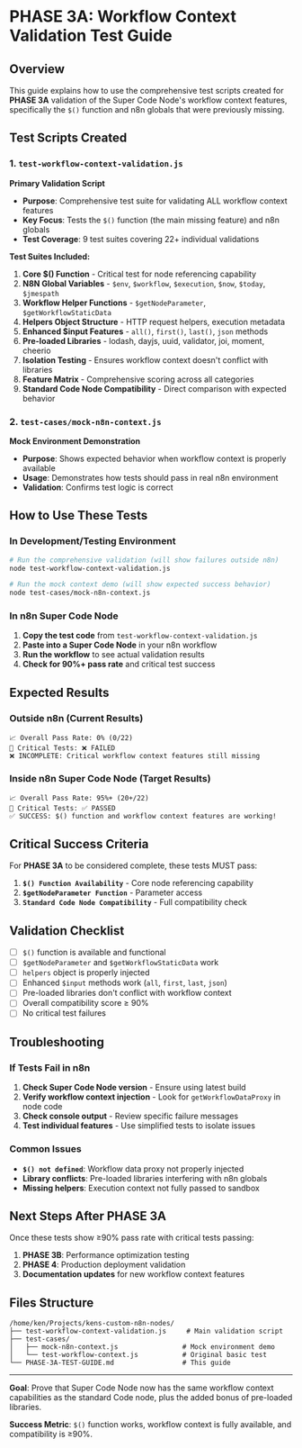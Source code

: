 # PHASE 3A: Workflow Context Validation Test Guide

## Overview

This guide explains how to use the comprehensive test scripts created for **PHASE 3A** validation of the Super Code Node's workflow context features, specifically the `$()` function and n8n globals that were previously missing.

## Test Scripts Created

### 1. `test-workflow-context-validation.js`

**Primary Validation Script**

- **Purpose**: Comprehensive test suite for validating ALL workflow context features
- **Key Focus**: Tests the `$()` function (the main missing feature) and n8n globals
- **Test Coverage**: 9 test suites covering 22+ individual validations

**Test Suites Included:**

1. **Core $() Function** - Critical test for node referencing capability
2. **N8N Global Variables** - `$env`, `$workflow`, `$execution`, `$now`, `$today`, `$jmespath`
3. **Workflow Helper Functions** - `$getNodeParameter`, `$getWorkflowStaticData`
4. **Helpers Object Structure** - HTTP request helpers, execution metadata
5. **Enhanced $input Features** - `all()`, `first()`, `last()`, `json` methods
6. **Pre-loaded Libraries** - lodash, dayjs, uuid, validator, joi, moment, cheerio
7. **Isolation Testing** - Ensures workflow context doesn't conflict with libraries
8. **Feature Matrix** - Comprehensive scoring across all categories
9. **Standard Code Node Compatibility** - Direct comparison with expected behavior

### 2. `test-cases/mock-n8n-context.js`

**Mock Environment Demonstration**

- **Purpose**: Shows expected behavior when workflow context is properly available
- **Usage**: Demonstrates how tests should pass in real n8n environment
- **Validation**: Confirms test logic is correct

## How to Use These Tests

### In Development/Testing Environment

```bash
# Run the comprehensive validation (will show failures outside n8n)
node test-workflow-context-validation.js

# Run the mock context demo (will show expected success behavior)
node test-cases/mock-n8n-context.js
```

### In n8n Super Code Node

1. **Copy the test code** from `test-workflow-context-validation.js`
2. **Paste into a Super Code Node** in your n8n workflow
3. **Run the workflow** to see actual validation results
4. **Check for 90%+ pass rate** and critical test success

## Expected Results

### Outside n8n (Current Results)

```
📈 Overall Pass Rate: 0% (0/22)
🎯 Critical Tests: ❌ FAILED
❌ INCOMPLETE: Critical workflow context features still missing
```

### Inside n8n Super Code Node (Target Results)

```
📈 Overall Pass Rate: 95%+ (20+/22)
🎯 Critical Tests: ✅ PASSED
✅ SUCCESS: $() function and workflow context features are working!
```

## Critical Success Criteria

For **PHASE 3A** to be considered complete, these tests MUST pass:

1. **`$() Function Availability`** - Core node referencing capability
2. **`$getNodeParameter Function`** - Parameter access
3. **`Standard Code Node Compatibility`** - Full compatibility check

## Validation Checklist

- [ ] `$()` function is available and functional
- [ ] `$getNodeParameter` and `$getWorkflowStaticData` work
- [ ] `helpers` object is properly injected
- [ ] Enhanced `$input` methods work (`all`, `first`, `last`, `json`)
- [ ] Pre-loaded libraries don't conflict with workflow context
- [ ] Overall compatibility score ≥ 90%
- [ ] No critical test failures

## Troubleshooting

### If Tests Fail in n8n

1. **Check Super Code Node version** - Ensure using latest build
2. **Verify workflow context injection** - Look for `getWorkflowDataProxy` in node code
3. **Check console output** - Review specific failure messages
4. **Test individual features** - Use simplified tests to isolate issues

### Common Issues

- **`$() not defined`**: Workflow data proxy not properly injected
- **Library conflicts**: Pre-loaded libraries interfering with n8n globals
- **Missing helpers**: Execution context not fully passed to sandbox

## Next Steps After PHASE 3A

Once these tests show ≥90% pass rate with critical tests passing:

1. **PHASE 3B**: Performance optimization testing
2. **PHASE 4**: Production deployment validation
3. **Documentation updates** for new workflow context features

## Files Structure

```
/home/ken/Projects/kens-custom-n8n-nodes/
├── test-workflow-context-validation.js     # Main validation script
├── test-cases/
│   ├── mock-n8n-context.js                # Mock environment demo
│   └── test-workflow-context.js           # Original basic test
└── PHASE-3A-TEST-GUIDE.md                 # This guide
```

---

**Goal**: Prove that Super Code Node now has the same workflow context capabilities as the standard Code node, plus the added bonus of pre-loaded libraries.

**Success Metric**: `$()` function works, workflow context is fully available, and compatibility is ≥90%.
